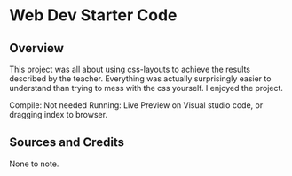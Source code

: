 # Web Dev Starter Code

## Overview

This project was all about using css-layouts to achieve the results described by the teacher.
Everything was actually surprisingly easier to understand than trying to mess with the css
yourself. I enjoyed the project.

Compile: Not needed
Running: Live Preview on Visual studio code, or dragging index to browser.

## Sources and Credits

None to note.